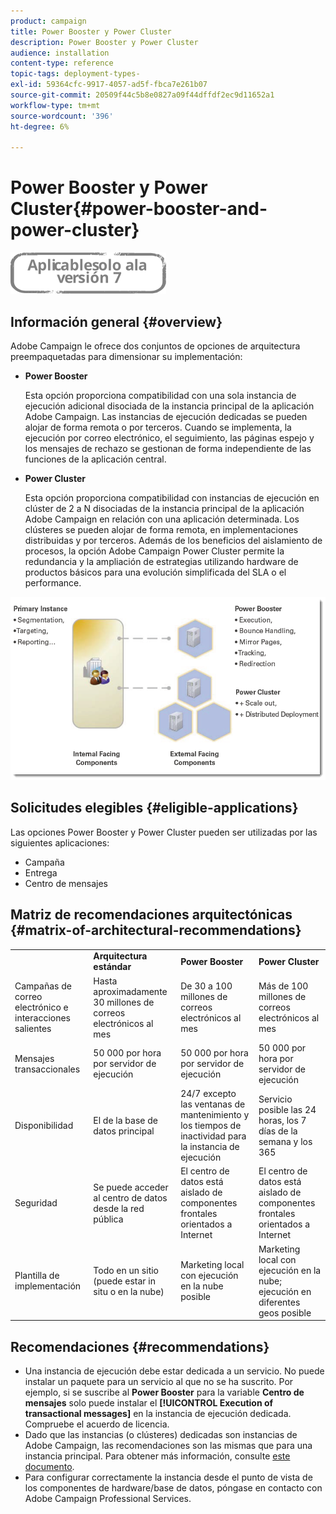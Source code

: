 ```yaml
---
product: campaign
title: Power Booster y Power Cluster
description: Power Booster y Power Cluster
audience: installation
content-type: reference
topic-tags: deployment-types-
exl-id: 59364cfc-9917-4057-ad5f-fbca7e261b07
source-git-commit: 20509f44c5b8e0827a09f44dffdf2ec9d11652a1
workflow-type: tm+mt
source-wordcount: '396'
ht-degree: 6%

---
```


# Power Booster y Power Cluster{#power-booster-and-power-cluster}

![](../../assets/v7-only.svg)

## Información general {#overview}

Adobe Campaign le ofrece dos conjuntos de opciones de arquitectura preempaquetadas para dimensionar su implementación:

* **Power Booster**

   Esta opción proporciona compatibilidad con una sola instancia de ejecución adicional disociada de la instancia principal de la aplicación Adobe Campaign. Las instancias de ejecución dedicadas se pueden alojar de forma remota o por terceros. Cuando se implementa, la ejecución por correo electrónico, el seguimiento, las páginas espejo y los mensajes de rechazo se gestionan de forma independiente de las funciones de la aplicación central.

* **Power Cluster**

   Esta opción proporciona compatibilidad con instancias de ejecución en clúster de 2 a N disociadas de la instancia principal de la aplicación Adobe Campaign en relación con una aplicación determinada. Los clústeres se pueden alojar de forma remota, en implementaciones distribuidas y por terceros. Además de los beneficios del aislamiento de procesos, la opción Adobe Campaign Power Cluster permite la redundancia y la ampliación de estrategias utilizando hardware de productos básicos para una evolución simplificada del SLA o el performance.

![](assets/architectural_options_diagram.png)

## Solicitudes elegibles {#eligible-applications}

Las opciones Power Booster y Power Cluster pueden ser utilizadas por las siguientes aplicaciones:

* Campaña
* Entrega
* Centro de mensajes

## Matriz de recomendaciones arquitectónicas {#matrix-of-architectural-recommendations}

<table> 
 <tbody> 
  <tr> 
   <td> </td> 
   <td> <strong>Arquitectura estándar</strong><br /> </td> 
   <td> <strong>Power Booster</strong><br /> </td> 
   <td> <strong>Power Cluster</strong><br /> </td> 
  </tr> 
  <tr> 
   <td> Campañas de correo electrónico e interacciones salientes<br /> </td> 
   <td> Hasta aproximadamente 30 millones de correos electrónicos al mes<br /> </td> 
   <td> De 30 a 100 millones de correos electrónicos al mes<br /> </td> 
   <td> Más de 100 millones de correos electrónicos al mes<br /> </td> 
  </tr> 
  <tr> 
   <td> Mensajes transaccionales<br /> </td> 
   <td> 50 000 por hora por servidor de ejecución<br /> </td> 
   <td> 50 000 por hora por servidor de ejecución<br /> </td> 
   <td> 50 000 por hora por servidor de ejecución<br /> </td> 
  </tr> 
  <tr> 
   <td> Disponibilidad<br /> </td> 
   <td> El de la base de datos principal<br /> </td> 
   <td> 24/7 excepto las ventanas de mantenimiento y los tiempos de inactividad para la instancia de ejecución<br /> </td> 
   <td> Servicio posible las 24 horas, los 7 días de la semana y los 365<br /> </td> 
  </tr> 
  <tr> 
   <td> Seguridad<br /> </td> 
   <td> Se puede acceder al centro de datos desde la red pública<br /> </td> 
   <td> El centro de datos está aislado de componentes frontales orientados a Internet<br /> </td> 
   <td> El centro de datos está aislado de componentes frontales orientados a Internet<br /> </td> 
  </tr> 
  <tr> 
   <td> Plantilla de implementación<br /> </td> 
   <td> Todo en un sitio (puede estar in situ o en la nube)<br /> </td> 
   <td> Marketing local con ejecución en la nube posible<br /> </td> 
   <td> Marketing local con ejecución en la nube; ejecución en diferentes geos posible<br /> </td> 
  </tr> 
 </tbody> 
</table>

## Recomendaciones {#recommendations}

* Una instancia de ejecución debe estar dedicada a un servicio. No puede instalar un paquete para un servicio al que no se ha suscrito. Por ejemplo, si se suscribe al **Power Booster** para la variable **Centro de mensajes** solo puede instalar el **[!UICONTROL Execution of transactional messages]** en la instancia de ejecución dedicada. Compruebe el acuerdo de licencia.
* Dado que las instancias (o clústeres) dedicadas son instancias de Adobe Campaign, las recomendaciones son las mismas que para una instancia principal. Para obtener más información, consulte [este documento](../../production/using/foreword.md).
* Para configurar correctamente la instancia desde el punto de vista de los componentes de hardware/base de datos, póngase en contacto con Adobe Campaign Professional Services.
